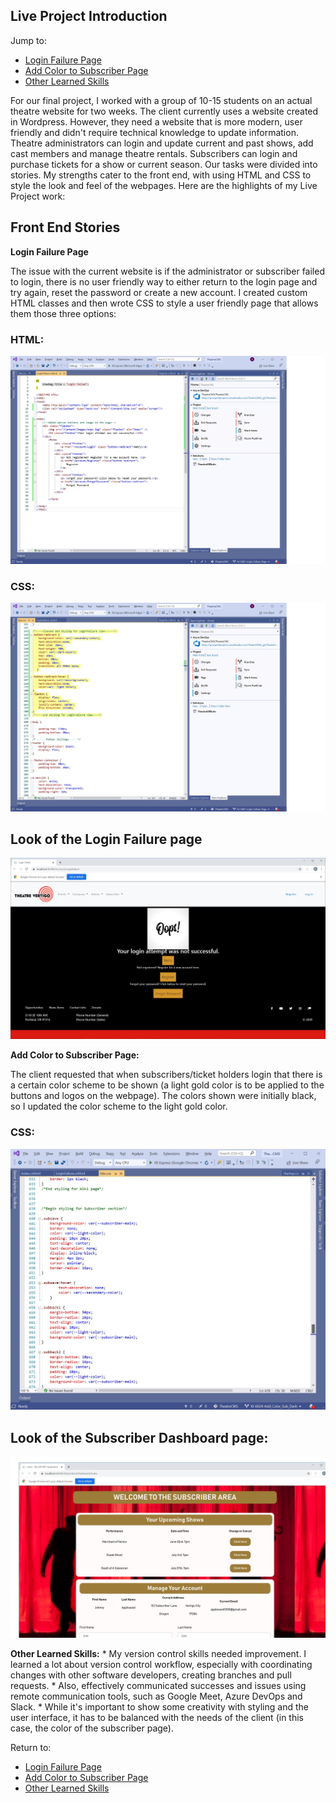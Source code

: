 ## Live Project Introduction
Jump to:
* <a href="#login">Login Failure Page</a>
* <a href="#subscriber">Add Color to Subscriber Page</a>
* <a href="#other">Other Learned Skills </a>

For our final project, I worked with a group of 10-15 students on an actual theatre website for two weeks. The client currently uses a website created in Wordpress. However, they need a website that is more modern, user friendly and didn't require technical knowledge to update information. Theatre administrators can login and update current and past shows, add cast members and manage theatre rentals. Subscribers can login and purchase tickets for a show or current season. Our tasks were divided into stories. My strengths cater to the front end, with using HTML and CSS to style the look and feel of the webpages. Here are the highlights of my Live Project work:

## Front End Stories
<p id="login"> <strong>Login Failure Page</strong>

The issue with the current website is if the administrator or subscriber failed to login, there is no user friendly way to either return to the login page and try again, reset the password or create a new account. I created custom HTML classes and then wrote CSS to style a user friendly page that allows them those three options: 

### HTML: 
<img src="/images/LoginFailureHTML.jpg">

### CSS:
<img src="/images/LoginFailureCSS.jpg">

## Look of the Login Failure page
<img src="/images/LoginFailurePage.jpg">

<p id="subscriber"> <strong>Add Color to Subscriber Page:</strong>

The client requested that when subscribers/ticket holders login that there is a certain color scheme to be shown (a light gold color is to be applied to the buttons and logos on the webpage). The colors shown were initially black, so I updated the color scheme to the light gold color. 

### CSS:
<img src="/images/SubscriberDashCSS.jpg">

## Look of the Subscriber Dashboard page:
<img src="/images/SubscriberDash.jpg">

 <p id="other"> <strong>Other Learned Skills:</strong>
    * My version control skills needed improvement. I learned a lot about version control workflow, especially with coordinating changes with other software developers, creating branches and pull requests.
    * Also, effectively communicated successes and issues using remote communication tools, such as Google Meet, Azure DevOps and Slack.
* While it's important to show some creativity with styling and the user interface, it has to be balanced with the needs of the client (in this case, the color of the subscriber page).  

Return to: 
* <a href="#login">Login Failure Page</a>
* <a href="#subscriber">Add Color to Subscriber Page</a>
* <a href="#other">Other Learned Skills </a>
	
	
